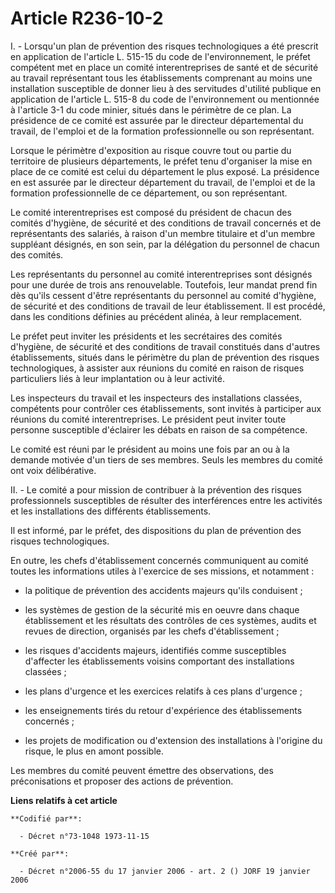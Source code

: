 # Article R236-10-2

I. - Lorsqu'un plan de prévention des risques technologiques a été prescrit en application de l'article L. 515-15 du code de
l'environnement, le préfet compétent met en place un comité interentreprises de santé et de sécurité au travail représentant
tous les établissements comprenant au moins une installation susceptible de donner lieu à des servitudes d'utilité publique
en application de l'article L. 515-8 du code de l'environnement ou mentionnée à l'article 3-1 du code minier, situés dans le
périmètre de ce plan. La présidence de ce comité est assurée par le directeur départemental du travail, de l'emploi et de la
formation professionnelle ou son représentant.

Lorsque le périmètre d'exposition au risque couvre tout ou partie du territoire de plusieurs départements, le préfet tenu
d'organiser la mise en place de ce comité est celui du département le plus exposé. La présidence en est assurée par le
directeur département du travail, de l'emploi et de la formation professionnelle de ce département, ou son représentant.

Le comité interentreprises est composé du président de chacun des comités d'hygiène, de sécurité et des conditions de travail
concernés et de représentants des salariés, à raison d'un membre titulaire et d'un membre suppléant désignés, en son sein,
par la délégation du personnel de chacun des comités.

Les représentants du personnel au comité interentreprises sont désignés pour une durée de trois ans renouvelable. Toutefois,
leur mandat prend fin dès qu'ils cessent d'être représentants du personnel au comité d'hygiène, de sécurité et des conditions
de travail de leur établissement. Il est procédé, dans les conditions définies au précédent alinéa, à leur remplacement.

Le préfet peut inviter les présidents et les secrétaires des comités d'hygiène, de sécurité et des conditions de travail
constitués dans d'autres établissements, situés dans le périmètre du plan de prévention des risques technologiques, à
assister aux réunions du comité en raison de risques particuliers liés à leur implantation ou à leur activité.

Les inspecteurs du travail et les inspecteurs des installations classées, compétents pour contrôler ces établissements, sont
invités à participer aux réunions du comité interentreprises. Le président peut inviter toute personne susceptible d'éclairer
les débats en raison de sa compétence.

Le comité est réuni par le président au moins une fois par an ou à la demande motivée d'un tiers de ses membres. Seuls les
membres du comité ont voix délibérative.

II. - Le comité a pour mission de contribuer à la prévention des risques professionnels susceptibles de résulter des
interférences entre les activités et les installations des différents établissements.

Il est informé, par le préfet, des dispositions du plan de prévention des risques technologiques.

En outre, les chefs d'établissement concernés communiquent au comité toutes les informations utiles à l'exercice de ses
missions, et notamment :

- la politique de prévention des accidents majeurs qu'ils conduisent ;

- les systèmes de gestion de la sécurité mis en oeuvre dans chaque établissement et les résultats des contrôles de ces
systèmes, audits et revues de direction, organisés par les chefs d'établissement ;

- les risques d'accidents majeurs, identifiés comme susceptibles d'affecter les établissements voisins comportant des
installations classées ;

- les plans d'urgence et les exercices relatifs à ces plans d'urgence ;

- les enseignements tirés du retour d'expérience des établissements concernés ;

- les projets de modification ou d'extension des installations à l'origine du risque, le plus en amont possible.

Les membres du comité peuvent émettre des observations, des préconisations et proposer des actions de prévention.

**Liens relatifs à cet article**

	**Codifié par**:

	  - Décret n°73-1048 1973-11-15

	**Créé par**:

	  - Décret n°2006-55 du 17 janvier 2006 - art. 2 () JORF 19 janvier 2006
